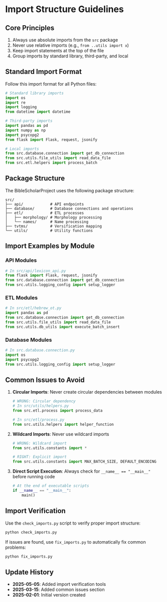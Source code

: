 # Import Structure Guidelines

## Core Principles

1. Always use absolute imports from the `src` package
2. Never use relative imports (e.g., `from ..utils import x`)
3. Keep import statements at the top of the file
4. Group imports by standard library, third-party, and local

## Standard Import Format

Follow this import format for all Python files:

```python
# Standard library imports
import os
import re
import logging
from datetime import datetime

# Third-party imports
import pandas as pd
import numpy as np
import psycopg2
from flask import Flask, request, jsonify

# Local imports
from src.database.connection import get_db_connection
from src.utils.file_utils import read_data_file
from src.etl.helpers import process_batch
```

## Package Structure

The BibleScholarProject uses the following package structure:

```
src/
├── api/            # API endpoints
├── database/       # Database connections and operations
├── etl/            # ETL processes
│   ├── morphology/ # Morphology processing
│   └── names/      # Name processing
├── tvtms/          # Versification mapping
└── utils/          # Utility functions
```

## Import Examples by Module

### API Modules

```python
# In src/api/lexicon_api.py
from flask import Flask, request, jsonify
from src.database.connection import get_db_connection
from src.utils.logging_config import setup_logger
```

### ETL Modules

```python
# In src/etl/hebrew_ot.py
import pandas as pd
from src.database.connection import get_db_connection
from src.utils.file_utils import read_data_file
from src.utils.db_utils import execute_batch_insert
```

### Database Modules

```python
# In src.database.connection.py
import os
import psycopg2
from src.utils.logging_config import setup_logger
```

## Common Issues to Avoid

1. **Circular Imports**: Never create circular dependencies between modules
   ```python
   # WRONG: Circular dependency
   # In src/utils/helpers.py
   from src.etl.process import process_data
   
   # In src/etl/process.py
   from src.utils.helpers import helper_function
   ```

2. **Wildcard Imports**: Never use wildcard imports
   ```python
   # WRONG: Wildcard import
   from src.utils.constants import *
   
   # RIGHT: Explicit import
   from src.utils.constants import MAX_BATCH_SIZE, DEFAULT_ENCODING
   ```

3. **Direct Script Execution**: Always check for `__name__ == "__main__"` before running code
   ```python
   # At the end of executable scripts
   if __name__ == "__main__":
       main()
   ```

## Import Verification

Use the `check_imports.py` script to verify proper import structure:

```bash
python check_imports.py
```

If issues are found, use `fix_imports.py` to automatically fix common problems:

```bash
python fix_imports.py
```

## Update History

- **2025-05-05**: Added import verification tools
- **2025-03-15**: Added common issues section
- **2025-02-01**: Initial version created 